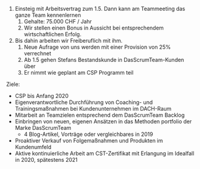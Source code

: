 1. Einsteig mit Arbeitsvertrag zum 1.5. Dann kann am Teammeeting das ganze Team kennenlernen
	1. Gehalte: 75.000 CHF / Jahr
	2. Wir stellen einen Bonus in Aussicht bei entsprechendem wirtschaftlichen Erfolg. 
1. Bis dahin arbeiten wir Freiberuflich mit ihm.
	1. Neue Aufrage von uns werden mit einer Provision von 25% verrechnet
	2. Ab 1.5 gehen Stefans Bestandskunde in DasScrumTeam-Kunden über
	3. Er nimmt wie geplant am CSP Programm teil

Ziele:
- CSP bis Anfang 2020
- Eigenverantwortliche Durchführung von Coaching- und Trainingsmaßnahmen bei Kundenunternehmen im DACH-Raum
- Mitarbeit an Teamzielen entsprechend dem DasScrumTeam Backlog
- Einbringen von neuen, eigenen Ansätzen in das Methoden portfolio der Marke DasScrumTeam
	- 4 Blog-Artikel, Vorträge oder vergleichbares in 2019
- Proaktiver Verkauf von Folgemaßnahmen und Produkten im Kundenumfeld
- Aktive kontinuierliche Arbeit am CST-Zertifikat mit Erlangung im Idealfall in 2020, spätestens 2021